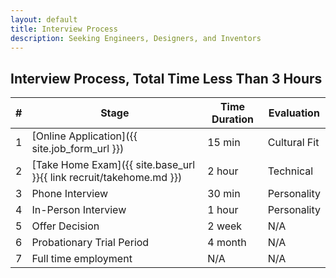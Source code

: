 ```yaml
---
layout: default
title: Interview Process
description: Seeking Engineers, Designers, and Inventors
---
```


## Interview Process, Total Time Less Than 3 Hours

| # | Stage | Time Duration | Evaluation |
| --- | --- | --- | --- |
| 1 | [Online Application]({{ site.job_form_url }}) | 15 min | Cultural Fit |
| 2 | [Take Home Exam]({{ site.base_url }}{{ link recruit/takehome.md }}) | 2 hour | Technical |
| 3 | Phone Interview | 30 min | Personality |
| 4 | In-Person Interview | 1 hour | Personality |
| 5 | Offer Decision | 2 week | N/A |
| 6 | Probationary Trial Period | 4 month | N/A |
| 7 | Full time employment | N/A | N/A |